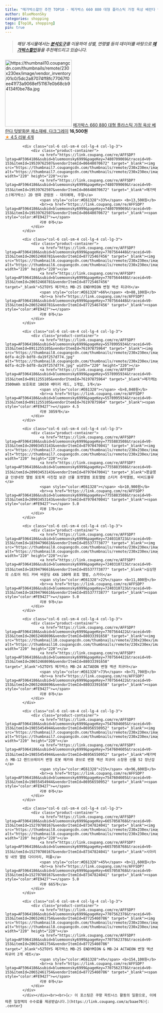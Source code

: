 ```yaml
---
title: "메가박스할인 추천 TOP10 - 메가박스 660 880 대형 플라스틱 가정 옥상 베란다 텃밭화분 채소재배, 다크그레이"
author: BlueMoonSky
categories: shopping
tags: [Top10, shopping]
pin: true
---
```


> ##### 해당 게시물에서는 [**분석도구**](https://itemscout.io/)를 이용하여 **성별**, **연령별** 등의 데이터를 바탕으로 [**메가박스할인**](https://link.coupang.com/a/baae76)들을 추천해드리고 있습니다.
<div class="container"><div class="row">
            <div class="col-6 col-sm-4 col-lg-4 col-lg-3">
                <div class="product-container">
                    <a href="https://link.coupang.com/re/AFFSDP?lptag=AF5964186&subid=bluemoonsky6999&pageKey=6947960453&traceid=V0-153&itemId=13067614582&vendorItemId=84048955045" target="_blank"><img src="https://thumbnail10.coupangcdn.com/thumbnails/remote/230x230ex/image/vendor_inventory/01c0/5dc2a87074ff8fc77067f0ee41f73a9068ef51167e0b68cb94134f0be78a.jpg" alt="https://thumbnail10.coupangcdn.com/thumbnails/remote/230x230ex/image/vendor_inventory/01c0/5dc2a87074ff8fc77067f0ee41f73a9068ef51167e0b68cb94134f0be78a.jpg" width="220" height="220"></a>
                    <a href="https://link.coupang.com/re/AFFSDP?lptag=AF5964186&subid=bluemoonsky6999&pageKey=6947960453&traceid=V0-153&itemId=13067614582&vendorItemId=84048955045" target="_blank">메가박스 660 880 대형 플라스틱 가정 옥상 베란다 텃밭화분 채소재배, 다크그레이</a>
                    <span style="color:#E61328"></span> <b>16,500원</b>
                    <br><a href="https://link.coupang.com/re/AFFSDP?lptag=AF5964186&subid=bluemoonsky6999&pageKey=6947960453&traceid=V0-153&itemId=13067614582&vendorItemId=84048955045" target="_blank"><span style="color:#FE9427">★</span> 4.5
                    리뷰 4개</a>
                </div>
            </div>
            
            <div class="col-6 col-sm-4 col-lg-4 col-lg-3">
                <div class="product-container">
                    <a href="https://link.coupang.com/re/AFFSDP?lptag=AF5964186&subid=bluemoonsky6999&pageKey=7480709069&traceid=V0-153&itemId=19539762507&vendorItemId=86648070672" target="_blank"><img src="https://thumbnail7.coupangcdn.com/thumbnails/remote/230x230ex/image/vendor_inventory/ed98/58c912a43c3f05709deed36dea1cbbee123092f4f5c4da93a559720c30dc.jpg" alt="https://thumbnail7.coupangcdn.com/thumbnails/remote/230x230ex/image/vendor_inventory/ed98/58c912a43c3f05709deed36dea1cbbee123092f4f5c4da93a559720c30dc.jpg" width="220" height="220"></a>
                    <a href="https://link.coupang.com/re/AFFSDP?lptag=AF5964186&subid=bluemoonsky6999&pageKey=7480709069&traceid=V0-153&itemId=19539762507&vendorItemId=86648070672" target="_blank">매가박스(메가박스) 2D 영화 관람권 - 대리예매, 주말</a>
                    <span style="color:#E61328">33%</span> <b>13,500원</b>
                    <br><a href="https://link.coupang.com/re/AFFSDP?lptag=AF5964186&subid=bluemoonsky6999&pageKey=7480709069&traceid=V0-153&itemId=19539762507&vendorItemId=86648070672" target="_blank"><span style="color:#FE9427">★</span> 
                    리뷰 0개</a>
                </div>
            </div>
            
            <div class="col-6 col-sm-4 col-lg-4 col-lg-3">
                <div class="product-container">
                    <a href="https://link.coupang.com/re/AFFSDP?lptag=AF5964186&subid=bluemoonsky6999&pageKey=7707564448&traceid=V0-153&itemId=20652468781&vendorItemId=87725467456" target="_blank"><img src="https://thumbnail6.coupangcdn.com/thumbnails/remote/230x230ex/image/vendor_inventory/6ef2/f1871e838607098860f50076474dfbd978cc5e6c96c0b7fa5b59ff39107f.jpg" alt="https://thumbnail6.coupangcdn.com/thumbnails/remote/230x230ex/image/vendor_inventory/6ef2/f1871e838607098860f50076474dfbd978cc5e6c96c0b7fa5b59ff39107f.jpg" width="220" height="220"></a>
                    <a href="https://link.coupang.com/re/AFFSDP?lptag=AF5964186&subid=bluemoonsky6999&pageKey=7707564448&traceid=V0-153&itemId=20652468781&vendorItemId=87725467456" target="_blank">52TOYS 메가박스 MB-25 ENDYMION 변형 액션 피규어</a>
                    <span style="color:#E61328">66%</span> <b>88,100원</b>
                    <br><a href="https://link.coupang.com/re/AFFSDP?lptag=AF5964186&subid=bluemoonsky6999&pageKey=7707564448&traceid=V0-153&itemId=20652468781&vendorItemId=87725467456" target="_blank"><span style="color:#FE9427">★</span> 
                    리뷰 0개</a>
                </div>
            </div>
            
            <div class="col-6 col-sm-4 col-lg-4 col-lg-3">
                <div class="product-container">
                    <a href="https://link.coupang.com/re/AFFSDP?lptag=AF5964186&subid=bluemoonsky6999&pageKey=5578995934&traceid=V0-153&itemId=8911255105&vendorItemId=76197875964" target="_blank"><img src="https://thumbnail8.coupangcdn.com/thumbnails/remote/230x230ex/image/retail/images/2021/05/27/10/0/4d022a4c-6dfa-4c29-bdf8-da19f257d774.jpg" alt="https://thumbnail8.coupangcdn.com/thumbnails/remote/230x230ex/image/retail/images/2021/05/27/10/0/4d022a4c-6dfa-4c29-bdf8-da19f257d774.jpg" width="220" height="220"></a>
                    <a href="https://link.coupang.com/re/AFFSDP?lptag=AF5964186&subid=bluemoonsky6999&pageKey=5578995934&traceid=V0-153&itemId=8911255105&vendorItemId=76197875964" target="_blank">메가캐논 3500mAh 보호회로 18650 배터리 레드, 1개입, 1개</a>
                    <span style="color:#E61328"></span> <b>8,040원</b>
                    <br><a href="https://link.coupang.com/re/AFFSDP?lptag=AF5964186&subid=bluemoonsky6999&pageKey=5578995934&traceid=V0-153&itemId=8911255105&vendorItemId=76197875964" target="_blank"><span style="color:#FE9427">★</span> 4.5
                    리뷰 3059개</a>
                </div>
            </div>
            
            <div class="col-6 col-sm-4 col-lg-4 col-lg-3">
                <div class="product-container">
                    <a href="https://link.coupang.com/re/AFFSDP?lptag=AF5964186&subid=bluemoonsky6999&pageKey=7755883508&traceid=V0-153&itemId=20903453143&vendorItemId=87970470041" target="_blank"><img src="https://thumbnail7.coupangcdn.com/thumbnails/remote/230x230ex/image/vendor_inventory/162d/156c7890ad8b2f21e6221d2db631d0d198b29ffa890b8a0360404c1e06df.png" alt="https://thumbnail7.coupangcdn.com/thumbnails/remote/230x230ex/image/vendor_inventory/162d/156c7890ad8b2f21e6221d2db631d0d198b29ffa890b8a0360404c1e06df.png" width="220" height="220"></a>
                    <a href="https://link.coupang.com/re/AFFSDP?lptag=AF5964186&subid=bluemoonsky6999&pageKey=7755883508&traceid=V0-153&itemId=20903453143&vendorItemId=87970470041" target="_blank">몽글몽글 인생네컷 앨범 포토북 사진첩 보관 선물 포켓앨범 포토앨범 스티커 추억앨범, 비비드블루</a>
                    <span style="color:#E61328"></span> <b>10,900원</b>
                    <br><a href="https://link.coupang.com/re/AFFSDP?lptag=AF5964186&subid=bluemoonsky6999&pageKey=7755883508&traceid=V0-153&itemId=20903453143&vendorItemId=87970470041" target="_blank"><span style="color:#FE9427">★</span> 5.0
                    리뷰 1개</a>
                </div>
            </div>
            
            <div class="col-6 col-sm-4 col-lg-4 col-lg-3">
                <div class="product-container">
                    <a href="https://link.coupang.com/re/AFFSDP?lptag=AF5964186&subid=bluemoonsky6999&pageKey=7240310723&traceid=V0-153&itemId=18394796616&vendorItemId=85537773877" target="_blank"><img src="https://thumbnail8.coupangcdn.com/thumbnails/remote/230x230ex/image/vendor_inventory/966b/2e601fb4896eed3c75db451b497fc16ccb64508acf2efc6665542612b466.jpg" alt="https://thumbnail8.coupangcdn.com/thumbnails/remote/230x230ex/image/vendor_inventory/966b/2e601fb4896eed3c75db451b497fc16ccb64508acf2efc6665542612b466.jpg" width="220" height="220"></a>
                    <a href="https://link.coupang.com/re/AFFSDP?lptag=AF5964186&subid=bluemoonsky6999&pageKey=7240310723&traceid=V0-153&itemId=18394796616&vendorItemId=85537773877" target="_blank">심상현의 스토어 하드 커버 바운딩 4X6 100매 포토 앨범, 스카이</a>
                    <span style="color:#E61328">22%</span> <b>11,800원</b>
                    <br><a href="https://link.coupang.com/re/AFFSDP?lptag=AF5964186&subid=bluemoonsky6999&pageKey=7240310723&traceid=V0-153&itemId=18394796616&vendorItemId=85537773877" target="_blank"><span style="color:#FE9427">★</span> 5.0
                    리뷰 9개</a>
                </div>
            </div>
            
            <div class="col-6 col-sm-4 col-lg-4 col-lg-3">
                <div class="product-container">
                    <a href="https://link.coupang.com/re/AFFSDP?lptag=AF5964186&subid=bluemoonsky6999&pageKey=7707564422&traceid=V0-153&itemId=20652468696&vendorItemId=88033391658" target="_blank"><img src="https://thumbnail10.coupangcdn.com/thumbnails/remote/230x230ex/image/vendor_inventory/0caa/f1b27d3c3851ed1687c2a059c477a25c65f069b8941f94de8519ad3a96c9.jpg" alt="https://thumbnail10.coupangcdn.com/thumbnails/remote/230x230ex/image/vendor_inventory/0caa/f1b27d3c3851ed1687c2a059c477a25c65f069b8941f94de8519ad3a96c9.jpg" width="220" height="220"></a>
                    <a href="https://link.coupang.com/re/AFFSDP?lptag=AF5964186&subid=bluemoonsky6999&pageKey=7707564422&traceid=V0-153&itemId=20652468696&vendorItemId=88033391658" target="_blank">52TOYS 메가박스 MB-24 ACTAEON 변형 액션 피규어</a>
                    <span style="color:#E61328">73%</span> <b>71,700원</b>
                    <br><a href="https://link.coupang.com/re/AFFSDP?lptag=AF5964186&subid=bluemoonsky6999&pageKey=7707564422&traceid=V0-153&itemId=20652468696&vendorItemId=88033391658" target="_blank"><span style="color:#FE9427">★</span> 
                    리뷰 0개</a>
                </div>
            </div>
            
            <div class="col-6 col-sm-4 col-lg-4 col-lg-3">
                <div class="product-container">
                    <a href="https://link.coupang.com/re/AFFSDP?lptag=AF5964186&subid=bluemoonsky6999&pageKey=7547604605&traceid=V0-153&itemId=19855454944&vendorItemId=86956550952" target="_blank"><img src="https://thumbnail7.coupangcdn.com/thumbnails/remote/230x230ex/image/vendor_inventory/2602/a323b7b5d40b0b2d668fae63a50952bc18953eec02cbb8bc5342ad2718ea.jpg" alt="https://thumbnail7.coupangcdn.com/thumbnails/remote/230x230ex/image/vendor_inventory/2602/a323b7b5d40b0b2d668fae63a50952bc18953eec02cbb8bc5342ad2718ea.jpg" width="220" height="220"></a>
                    <a href="https://link.coupang.com/re/AFFSDP?lptag=AF5964186&subid=bluemoonsky6999&pageKey=7547604605&traceid=V0-153&itemId=19855454944&vendorItemId=86956550952" target="_blank">메가박스 MB-12 랜드브레이커 변형 로봇 메카와 큐브로 변환 액션 피규어 소장용 선물 52 장난감</a>
                    <span style="color:#E61328">21%</span> <b>96,600원</b>
                    <br><a href="https://link.coupang.com/re/AFFSDP?lptag=AF5964186&subid=bluemoonsky6999&pageKey=7547604605&traceid=V0-153&itemId=19855454944&vendorItemId=86956550952" target="_blank"><span style="color:#FE9427">★</span> 
                    리뷰 0개</a>
                </div>
            </div>
            
            <div class="col-6 col-sm-4 col-lg-4 col-lg-3">
                <div class="product-container">
                    <a href="https://link.coupang.com/re/AFFSDP?lptag=AF5964186&subid=bluemoonsky6999&pageKey=6657058768&traceid=V0-153&itemId=15270780167&vendorItemId=87347824041" target="_blank"><img src="https://thumbnail8.coupangcdn.com/thumbnails/remote/230x230ex/image/vendor_inventory/3bff/43aac53d6c574fdd09f218591a96aa8a6e3239ec8a5468d5ae597706f730.jpg" alt="https://thumbnail8.coupangcdn.com/thumbnails/remote/230x230ex/image/vendor_inventory/3bff/43aac53d6c574fdd09f218591a96aa8a6e3239ec8a5468d5ae597706f730.jpg" width="220" height="220"></a>
                    <a href="https://link.coupang.com/re/AFFSDP?lptag=AF5964186&subid=bluemoonsky6999&pageKey=6657058768&traceid=V0-153&itemId=15270780167&vendorItemId=87347824041" target="_blank">시아리빙 네컷 앨범 다이어리, 퍼플</a>
                    <span style="color:#E61328">45%</span> <b>11,600원</b>
                    <br><a href="https://link.coupang.com/re/AFFSDP?lptag=AF5964186&subid=bluemoonsky6999&pageKey=6657058768&traceid=V0-153&itemId=15270780167&vendorItemId=87347824041" target="_blank"><span style="color:#FE9427">★</span> 5.0
                    리뷰 665개</a>
                </div>
            </div>
            
            <div class="col-6 col-sm-4 col-lg-4 col-lg-3">
                <div class="product-container">
                    <a href="https://link.coupang.com/re/AFFSDP?lptag=AF5964186&subid=bluemoonsky6999&pageKey=7707562378&traceid=V0-153&itemId=20652461754&vendorItemId=87725460786" target="_blank"><img src="https://thumbnail8.coupangcdn.com/thumbnails/remote/230x230ex/image/vendor_inventory/a589/542d91e94debbc7e1cb64db034b116fa9a1389ef307b676b8504324a4f32.jpg" alt="https://thumbnail8.coupangcdn.com/thumbnails/remote/230x230ex/image/vendor_inventory/a589/542d91e94debbc7e1cb64db034b116fa9a1389ef307b676b8504324a4f32.jpg" width="220" height="220"></a>
                    <a href="https://link.coupang.com/re/AFFSDP?lptag=AF5964186&subid=bluemoonsky6999&pageKey=7707562378&traceid=V0-153&itemId=20652461754&vendorItemId=87725460786" target="_blank">52TOYS 메가박스 MB-25 ENDYMION & MB-24 ACTAEON 변형 액션 피규어 2개 세트</a>
                    <span style="color:#E61328">4%</span> <b>154,100원</b>
                    <br><a href="https://link.coupang.com/re/AFFSDP?lptag=AF5964186&subid=bluemoonsky6999&pageKey=7707562378&traceid=V0-153&itemId=20652461754&vendorItemId=87725460786" target="_blank"><span style="color:#FE9427">★</span> 
                    리뷰 0개</a>
                </div>
            </div>
            </div></div><br><br>[👉 이 포스팅은 쿠팡 파트너스 활동의 일환으로, 이에 따른 일정액의 수수료를 제공받습니다.](https://link.coupang.com/a/baae76){: .center}